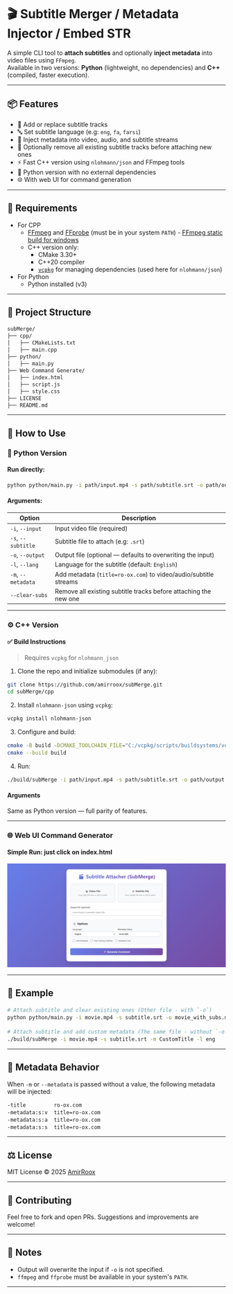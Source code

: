 
# 🎬 Subtitle Merger / Metadata Injector / Embed STR

A simple CLI tool to **attach subtitles** and optionally **inject metadata** into video files using `FFmpeg`.  
Available in two versions: **Python** (lightweight, no dependencies) and **C++** (compiled, faster execution).

---

## 📦 Features

- 📝 Add or replace subtitle tracks
- 🔤 Set subtitle language (e.g: `eng`, `fa`, `farsi`)
- 🎯 Inject metadata into video, audio, and subtitle streams
- 🧹 Optionally remove all existing subtitle tracks before attaching new ones
- ⚡ Fast C++ version using `nlohmann/json` and FFmpeg tools
- 🐍 Python version with no external dependencies
- 🌐 With web UI for command generation

---

## 🧰 Requirements

- For CPP
  - [FFmpeg](https://ffmpeg.org/download.html) and [FFprobe](https://ffmpeg.org/ffprobe.html) (must be in your system `PATH`) - [FFmpeg static build for windows](https://johnvansickle.com/ffmpeg/)
  - C++ version only:
    - CMake 3.30+
    - C++20 compiler
    - [`vcpkg`](https://vcpkg.io) for managing dependencies (used here for `nlohmann/json`)
- For Python
  - Python installed (v3)

---

## 📂 Project Structure

```
subMerge/
├── cpp/
│   ├── CMakeLists.txt
│   ├── main.cpp
├── python/
│   ├── main.py
├── Web Command Generate/
│   ├── index.html
│   ├── script.js
│   ├── style.css
├── LICENSE
├── README.md
```

---

## 🚀 How to Use

### 🐍 Python Version

#### Run directly:
```bash
python python/main.py -i path/input.mp4 -s path/subtitle.srt -o path/output.mp4 -l fa --clear-subs -m ro-ox.com
```

#### Arguments:

| Option           | Description                                                      |
|------------------|------------------------------------------------------------------|
| `-i`, `--input`  | Input video file (required)                                      |
| `-s`, `--subtitle` | Subtitle file to attach (e.g: `.srt`)                            |
| `-o`, `--output` | Output file (optional — defaults to overwriting the input)       |
| `-l`, `--lang`   | Language for the subtitle (default: `English`)                   |
| `-m`, `--metadata` | Add metadata (`title=ro-ox.com`) to video/audio/subtitle streams |
| `--clear-subs`   | Remove all existing subtitle tracks before attaching the new one |

---

### ⚙️ C++ Version

#### ✅ Build Instructions

> Requires `vcpkg` for `nlohmann_json`

1. Clone the repo and initialize submodules (if any):
```bash
git clone https://github.com/amirroox/subMerge.git
cd subMerge/cpp
```

2. Install `nlohmann-json` using `vcpkg`:
```bash
vcpkg install nlohmann-json
```

3. Configure and build:
```bash
cmake -B build -DCMAKE_TOOLCHAIN_FILE="C:/vcpkg/scripts/buildsystems/vcpkg.cmake"
cmake --build build
```

4. Run:
```bash
./build/subMerge -i path/input.mp4 -s path/subtitle.srt -o path/output.mp4 -l eng --clear-subs -m ro-ox.com
```

#### Arguments

Same as Python version — full parity of features.

---

### 🌐 Web UI Command Generator

#### Simple Run: just click on index.html

![Web UI Command Generator](./Web%20Command%20Generate/image.png)

---

## 💬 Example

```bash
# Attach subtitle and clear existing ones (Other file - with `-o`)
python python/main.py -i movie.mp4 -s subtitle.srt -o movie_with_subs.mp4 -l fa --clear-subs

# Attach subtitle and add custom metadata (The same file - without `-o`)
./build/subMerge -i movie.mp4 -s subtitle.srt -m CustomTitle -l eng
```

---

## 📝 Metadata Behavior

When `-m` or `--metadata` is passed without a value, the following metadata will be injected:
```bash
-title         ro-ox.com
-metadata:s:v  title=ro-ox.com
-metadata:s:a  title=ro-ox.com
-metadata:s:s  title=ro-ox.com
```

---

## ⚖️ License

MIT License © 2025 [AmirRoox](https://github.com/amirroox)

---

## 🤝 Contributing

Feel free to fork and open PRs. Suggestions and improvements are welcome!

---

## 📌 Notes

- Output will overwrite the input if `-o` is not specified.
- `ffmpeg` and `ffprobe` must be available in your system's `PATH`.

---
